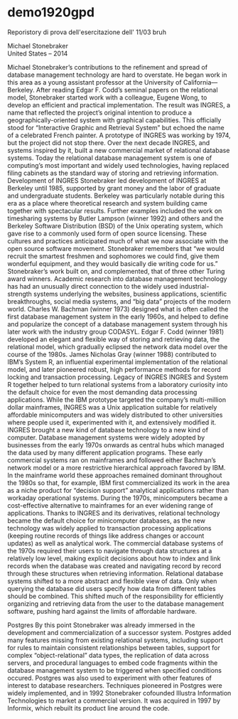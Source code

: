 # demo1920gpd
Reporistory di prova dell'esercitazione dell' 11/03
bruh


Michael Stonebraker  
United States – 2014

Michael Stonebraker’s contributions to the refinement and spread of database management technology are hard to overstate. He began work in this area as a young assistant professor at the University of California—Berkeley. After reading Edgar F. Codd’s seminal papers on the relational model, Stonebraker started work with a colleague, Eugene Wong, to develop an efficient and practical implementation. The result was INGRES, a name that reflected the project’s original intention to produce a geographically-oriented system with graphical capabilities. This officially stood for “Interactive Graphic and Retrieval System” but echoed the name of a celebrated French painter.
A prototype of INGRES was working by 1974, but the project did not stop there. Over the next decade INGRES, and systems inspired by it, built a new commercial market of relational database systems. Today the relational database management system is one of computing’s most important and widely used technologies, having replaced filing cabinets as the standard way of storing and retrieving information.
Development of INGRES
Stonebraker led development of INGRES at Berkeley until 1985, supported by grant money and the labor of graduate and undergraduate students. Berkeley was particularly notable during this era as a place where theoretical research and system building came together with spectacular results. Further examples included the work on timesharing systems by Butler Lampson (winner 1992) and others and the Berkeley Software Distribution (BSD) of the Unix operating system, which gave rise to a commonly used form of open source licensing. These cultures and practices anticipated much of what we now associate with the open source software movement. Stonebraker remembers that “we would recruit the smartest freshmen and sophomores we could find, give them wonderful equipment, and they would basically die writing code for us.”
Stonebraker’s work built on, and complemented, that of three other Turing award winners. Academic research into database management technology has had an unusually direct connection to the widely used industrial-strength systems underlying the websites, business applications, scientific breakthroughs, social media systems, and “big data” projects of the modern world. Charles W. Bachman (winner 1973) designed what is often called the first database management system in the early 1960s, and helped to define and popularize the concept of a database management system through his later work with the industry group CODASYL. Edgar F. Codd (winner 1981) developed an elegant and flexible way of storing and retrieving data, the relational model, which gradually eclipsed the network data model over the course of the 1980s. James Nicholas Gray (winner 1988) contributed to IBM’s System R, an influential experimental implementation of the relational model, and later pioneered robust, high performance methods for record locking and transaction processing.
Legacy of INGRES
INGRES and System R together helped to turn relational systems from a laboratory curiosity into the default choice for even the most demanding data processing applications. While the IBM prototype targeted the company’s multi-million dollar mainframes, INGRES was a Unix application suitable for relatively affordable minicomputers and was widely distributed to other universities where people used it, experimented with it, and extensively modified it.
INGRES brought a new kind of database technology to a new kind of computer. Database management systems were widely adopted by businesses from the early 1970s onwards as central hubs which managed the data used by many different application programs. These early commercial systems ran on mainframes and followed either Bachman’s network model or a more restrictive hierarchical approach favored by IBM. In the mainframe world these approaches remained dominant throughout the 1980s so that, for example, IBM first commercialized its work in the area as a niche product for “decision support” analytical applications rather than workaday operational systems.
During the 1970s, minicomputers became a cost-effective alternative to mainframes for an ever widening range of applications. Thanks to INGRES and its derivatives, relational technology became the default choice for minicomputer databases, as the new technology was widely applied to transaction processing applications (keeping routine records of things like address changes or account updates) as well as analytical work. The commercial database systems of the 1970s required their users to navigate through data structures at a relatively low level, making explicit decisions about how to index and link records when the database was created and navigating record by record through these structures when retrieving information. Relational database systems shifted to a more abstract and flexible view of data. Only when querying the database did users specify how data from different tables should be combined. This shifted much of the responsibility for efficiently organizing and retrieving data from the user to the database management software, pushing hard against the limits of affordable hardware.

Postgres
By this point Stonebraker was already immersed in the development and commercialization of a successor system. Postgres added many features missing from existing relational systems, including support for rules to maintain consistent relationships between tables, support for complex “object-relational” data types, the replication of data across servers, and procedural languages to embed code fragments within the database management system to be triggered when specified conditions occured. Postgres was also used to experiment with other features of interest to database researchers. Techniques pioneered in Postgres were widely implemented, and in 1992 Stonebraker cofounded Illustra Information Technologies to market a commercial version. It was acquired in 1997 by Informix, which rebuilt its product line around the code.

